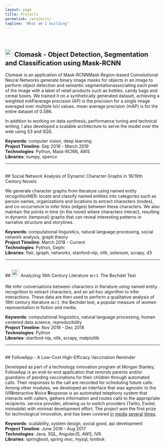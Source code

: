 ```yaml
---
layout: page
title: Projects
permalink: /projects/
tagline: "What am I building"
---
```


<br/>

## <a href="https://github.com/havanagrawal/clomask"><img src="{{ site.url }}/assets/img/github.png" width="25" height="25" style="padding: 0px 0px 8px 0px"/></a> Clomask - Object Detection, Segmentation and Classification using Mask-RCNN

Clomask is an application of <span class="tooltip">Mask-RCNN<span class="tooltiptext">Mask Region-based Convolutional Neural Networks generate binary image masks for objects in an image</span></span> to perform object detection and <span class="tooltip">semantic segmentation<span class="tooltiptext">associating each pixel of the image with a label</span></span> of retail products such as bottles, candy bags and cereal boxes. We trained it on a synthetically generated dataset, achieving a weighted <span class="tooltip">mAP<span class="tooltiptext">average precision (AP) is the precision for a single image averaged over multiple IoU values. mean average precision (mAP) is for the entire dataset</span></span> of 0.586.

In addition to working on data synthesis, performance tuning and technical writing, I also developed a scalable architecture to serve the model over the web using S3 and SQS.

**Keywords**: computer vision, deep learning  
**Project Timeline**: Sep 2018 - March 2019  
**Technologies**: Python, Mask-RCNN, AWS  
**Libraries**: numpy, opencv  

---  
<br/>
## Social Network Analysis of Dynamic Character Graphs in 18/19th Century Novels

We generate character graphs from literature using <span class="tooltip">named entity recognition<span class="tooltiptext">NER: locate and classify named entities into categories such as person names, organizations and locations</span></span> to extract characters (nodes), and co-occurrence to infer links (edges) between these characters. We also maintain the points in time (in the novel) where characters interact, resulting in dynamic (temporal) graphs that can reveal interesting patterns in narrative structure and storylines.

**Keywords**: computational linguistics, natural language processing, social network analysis, graph theory  
**Project Timeline**: March 2018 - Current  
**Technologies**: Python, Gephi  
**Libraries**: flair, igraph, networkx, stanford-nlp, nltk, selenium, scrapy, d3  

---  
<br/>
## <a href="https://github.com/havanagrawal/data-512-final-project"><img src="{{ site.url }}/assets/img/github.png" width="25" height="25" style="padding: 0px 0px 8px 0px"/></a> Analyzing 19th Century Literature w.r.t. The Bechdel Test

We infer conversations between characters in literature using named entity recognition to extract characters, and an ad-hoc algorithm to infer interactions. These data are then used to perform a qualitative analysis of 19th century literature w.r.t. the Bechdel test, a popular measure of women representation in fiction and media.

**Keywords**: computational linguistics, natural language processing, human centered data science, reproducibility  
**Project Timeline**: Nov 2018 - Dec 2018  
**Technologies**: Python  
**Libraries**: stanford-nlp, nltk, scrapy, matplotlib  

---  
<br/>
## FollowApp - A Low-Cost High-Efficacy Vaccination Reminder

Developed as part of a technology innovation program at Morgan Stanley, FollowApp is an end-to-end application that reminds parents and/or guardians of pending vaccinations for their children through automated calls. Their responses to the call are recorded for scheduling future calls. Among other modules, we developed an interface that was agnostic to the <span class="tooltip">IVR<span class="tooltiptext"><b>I</b>nteractive <b>V</b>oice <b>R</b>esponse is an automated telephony system that interacts with callers, gathers information and routes calls to the appropriate recipients.</span></span> service provider, allowing us to switch providers (Twilio, Exotel, imimobile) with minimal development effort. The project won the first prize for technological innovation, and has been covered [in](https://www.thebetterindia.com/121451/this-mumbai-womans-app-is-helping-slum-mothers-get-their-kids-vaccinated-on-time/) [media](https://twitter.com/morganstanley/status/930654095542771713?lang=en) [several](https://www.mid-day.com/articles/mumbai-news-mumbai-techie-creates-app-to-help-mothers-remember-when-to-vaccinate-children/18772196) [times](https://www.thehindu.com/news/cities/mumbai/an-app-that-beeps-vaccination-reminders/article21236265.ece).   

**Keywords**: scalability, system design, social good, api development  
**Project Timeline**: June 2016 - Aug 2017  
**Technologies**: Java, SQL, AngularJS, AWS, IVR  
**Libraries**: springboot, spring mvc, mysql, lombok  
